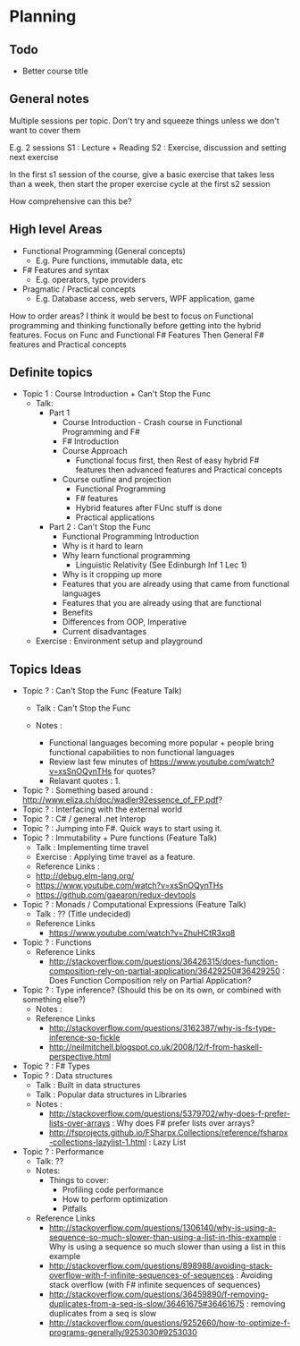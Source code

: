 # Planning

## Todo
- Better course title

## General notes

Multiple sessions per topic. Don't try and squeeze things unless we don't want to cover them

E.g. 2 sessions
  S1 : Lecture + Reading
  S2 : Exercise, discussion and setting next exercise

In the first s1 session of the course, give a basic exercise that takes less than a week, then start the proper exercise cycle at the first s2 session

How comprehensive can this be?

## High level Areas
- Functional Programming (General concepts)
  - E.g. Pure functions, immutable data, etc
- F# Features and syntax
  - E.g. operators, type providers   
- Pragmatic / Practical concepts
  -  E.g. Database access, web servers, WPF application, game

How to order areas?
I think it would be best to focus on Functional programming and thinking functionally before getting into the hybrid features.
Focus on Func and Functional F# Features
Then General F# features and
Practical concepts

## Definite topics
- Topic 1 : Course Introduction + Can't Stop the Func
  - Talk:
    - Part 1
      - Course Introduction - Crash course in Functional Programming and F#
      - F# Introduction
      - Course Approach
        - Functional focus first, then Rest of easy hybrid F# features then advanced features and Practical concepts 
      - Course outline and projection
        - Functional Programming
        - F# features
        - Hybrid features after FUnc stuff is done
        - Practical applications
    - Part 2 : Can't Stop the Func
      - Functional Programming Introduction
      - Why is it hard to learn
      - Why learn functional programming
        - Linguistic Relativity (See Edinburgh Inf 1 Lec 1)
      - Why is it cropping up more
      - Features that you are already using that came from functional languages
      - Features that you are already using that are functional
      - Benefits
      - Differences from OOP, Imperative
      - Current disadvantages
  - Exercise : Environment setup and playground


## Topics Ideas

- Topic ? : Can't Stop the Func (Feature Talk)
  - Talk : Can't Stop the Func

  - Notes :
    - Functional languages becoming more popular + people bring functional capabilities to non functional languages
    - Review last few minutes of https://www.youtube.com/watch?v=xsSnOQynTHs for quotes?
    - Relavant quotes : 1.
- Topic ? : Something based around : http://www.eliza.ch/doc/wadler92essence_of_FP.pdf?
- Topic ? : Interfacing with the external world
- Topic ? : C# / general .net Interop
- Topic ? : Jumping into F#. Quick ways to start using it.
- Topic ? : Immutability + Pure functions (Feature Talk)
  - Talk : Implementing time travel
  - Exercise : Applying time travel as a feature.
  - Reference Links :
   - http://debug.elm-lang.org/
   - https://www.youtube.com/watch?v=xsSnOQynTHs
   - https://github.com/gaearon/redux-devtools
- Topic ? : Monads / Computational Expressions (Feature Talk)
  - Talk : ?? (Title undecided)
  - Reference Links
    - https://www.youtube.com/watch?v=ZhuHCtR3xq8
- Topic ? : Functions
  - Reference Links
    - http://stackoverflow.com/questions/36426315/does-function-composition-rely-on-partial-application/36429250#36429250 : Does Function Composition rely on Partial Application?
- Topic ? : Type inference? (Should this be on its own, or combined with something else?)
  - Notes :
  - Reference Links
    - http://stackoverflow.com/questions/3162387/why-is-fs-type-inference-so-fickle
    - http://neilmitchell.blogspot.co.uk/2008/12/f-from-haskell-perspective.html
- Topic ? : F# Types
- Topic ? : Data structures
  - Talk : Built in data structures
  - Talk : Popular data structures in Libraries
  - Notes :
    - http://stackoverflow.com/questions/5379702/why-does-f-prefer-lists-over-arrays : Why does F# prefer lists over arrays?
    - http://fsprojects.github.io/FSharpx.Collections/reference/fsharpx-collections-lazylist-1.html : Lazy List
- Topic ? : Performance
  - Talk: ??
  - Notes:
    - Things to cover:
      - Profiling code performance
      - How to perform optimization
      - Pitfalls
  - Reference Links
    - http://stackoverflow.com/questions/1306140/why-is-using-a-sequence-so-much-slower-than-using-a-list-in-this-example : Why is using a sequence so much slower than using a list in this example
    - http://stackoverflow.com/questions/898988/avoiding-stack-overflow-with-f-infinite-sequences-of-sequences : Avoiding stack overflow (with F# infinite sequences of sequences)
    - http://stackoverflow.com/questions/36459890/f-removing-duplicates-from-a-seq-is-slow/36461675#36461675 : removing duplicates from a seq is slow
    - http://stackoverflow.com/questions/9252660/how-to-optimize-f-programs-generally/9253030#9253030
